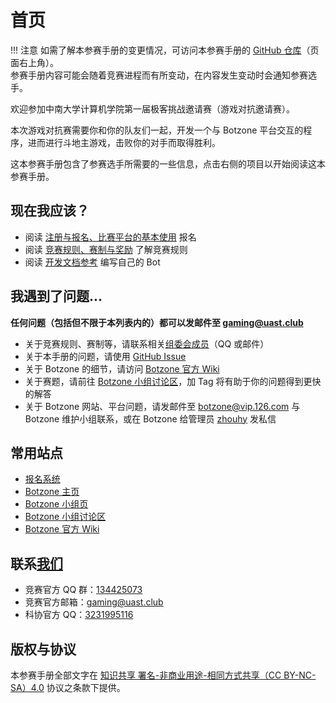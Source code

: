 # 首页

!!! 注意
    如需了解本参赛手册的变更情况，可访问本参赛手册的 [GitHub 仓库](https://github.com/SSST-CSU/competition-docs/)（页面右上角）。  
    参赛手册内容可能会随着竞赛进程而有所变动，在内容发生变动时会通知参赛选手。

欢迎参加中南大学计算机学院第一届极客挑战邀请赛（游戏对抗邀请赛）。

本次游戏对抗赛需要你和你的队友们一起，开发一个与 Botzone 平台交互的程序，进而进行斗地主游戏，击败你的对手而取得胜利。

这本参赛手册包含了参赛选手所需要的一些信息，点击右侧的项目以开始阅读这本参赛手册。

## 现在我应该？

* 阅读 [注册与报名、比赛平台的基本使用](tutorial.md) 报名
* 阅读 [竞赛规则、赛制与奖励](competition.md) 了解竞赛规则
* 阅读 [开发文档参考](dev/rule.md) 编写自己的 Bot

## 我遇到了问题...

**任何问题（包括但不限于本列表内的）都可以发邮件至 [gaming@uast.club](mailto:gaming@uast.club)**

* 关于竞赛规则、赛制等，请联系相关[组委会成员](member.md)（QQ 或邮件）
* 关于本手册的问题，请使用 [GitHub Issue](https://github.com/SSST-CSU/competition-docs/issues)
* 关于 Botzone 的细节，请访问 [Botzone 官方 Wiki](https://wiki.botzone.org.cn/)
* 关于赛题，请前往 [Botzone 小组讨论区](https://www.botzone.org.cn/discuss/group-5cc64d7275e55951524c4105)，加 Tag 将有助于你的问题得到更快的解答
* 关于 Botzone 网站、平台问题，请发邮件至 [botzone@vip.126.com](mailto:botzone@vip.126.com) 与 Botzone 维护小组联系，或在 Botzone 给管理员 [zhouhy](https://www.botzone.org.cn/account/53684e48a4428bf021bd2f16) 发私信

## 常用站点

* [报名系统](https://gaming.jxpxxzj.cn:2825)
* [Botzone 主页](https://botzone.org.cn)
* [Botzone 小组页](https://www.botzone.org.cn/group/5cc64d7275e55951524c4105)
* [Botzone 小组讨论区](https://www.botzone.org.cn/discuss/group-5cc64d7275e55951524c4105)
* [Botzone 官方 Wiki](https://wiki.botzone.org.cn/)

## 联系[我们](member.md)

* 竞赛官方 QQ 群：[134425073](https://shang.qq.com/wpa/qunwpa?idkey=d7ae4755243fa1023a74be8592c1e9044e725cc0792a35701691c7c03ddffa7e)
* 竞赛官方邮箱：[gaming@uast.club](mailto:gaming@uast.club)
* 科协官方 QQ：[3231995116](https://user.qzone.qq.com/3231995116)

## 版权与协议

本参赛手册全部文字在 [知识共享 署名-非商业用途-相同方式共享（CC BY-NC-SA）4.0](https://github.com/SSST-CSU/competition-docs/blob/master/LICENSE) 协议之条款下提供。
